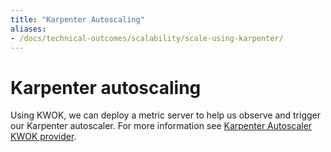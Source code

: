 ```yaml
---
title: "Karpenter Autoscaling"
aliases:
- /docs/technical-outcomes/scalability/scale-using-karpenter/
---
```


# Karpenter autoscaling

Using KWOK, we can deploy a metric server to help us observe and trigger our Karpenter autoscaler.
For more information see
[Karpenter Autoscaler KWOK provider](https://github.com/kubernetes-sigs/karpenter/tree/main/kwok).
